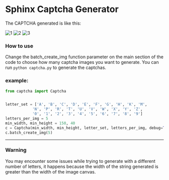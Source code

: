 # Sphinx Captcha Generator

The CAPTCHA generated is like this:

![1](https://github.com/davidpierre21/sphinx/raw/master/samples/0CVSX_a405.jpg)
![2](https://github.com/davidpierre21/sphinx/raw/master/samples/0N3OG_a404.jpg)
![3](https://github.com/davidpierre21/sphinx/raw/master/samples/V7KZC_a406.jpg)

### How to use
Change the batch_create_img function parameter on the main section of the code to choose how many captcha images you want to generate. You can run
```python captcha.py```   to generate the captchas.

### example:
```python
from captcha import Captcha


letter_set = ['A', 'B', 'C', 'D', 'E', 'F', 'G', 'H', 'K', 'M',
            'N', 'P', 'R', 'T', 'U', 'V', 'W', 'X', 'Y', 'Z',
            '0', '1', '2', '3', '4', '5', '6', '7', '8', '9']
letters_per_img = 5
min_width, min_height = 150, 40
c = Captcha(min_width, min_height, letter_set, letters_per_img, debug=True)
c.batch_create_img(5)
```
---

### Warning
You may encounter some issues while trying to generate with a different number of letters,
it happens because the width of the string generated is greater than the width of the image canvas. 